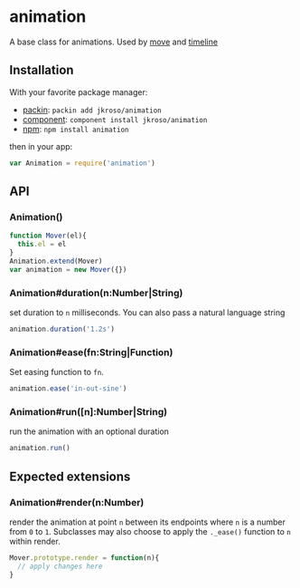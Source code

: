 
# animation

  A base class for animations. Used by [move](//github.com/jkroso/move) and [timeline](//github.com/jkroso/timeline)

## Installation

With your favorite package manager:

- [packin](//github.com/jkroso/packin): `packin add jkroso/animation`
- [component](//github.com/component/component#installing-packages): `component install jkroso/animation`
- [npm](//npmjs.org/doc/cli/npm-install.html): `npm install animation`

then in your app:

<!--js window = global -->

```js
var Animation = require('animation')
```

## API

### Animation()

```js
function Mover(el){
  this.el = el
}
Animation.extend(Mover)
var animation = new Mover({})
```

### Animation#duration(n:Number|String)

  set duration to `n` milliseconds. You can also
  pass a natural language string

```js
animation.duration('1.2s')
```

### Animation#ease(fn:String|Function)

  Set easing function to `fn`.

```js
animation.ease('in-out-sine')
```

### Animation#run([n]:Number|String)

  run the animation with an optional duration

```js
animation.run()
```

## Expected extensions

### Animation#render(n:Number)

  render the animation at point `n` between its endpoints where `n` is a number from `0` to `1`. Subclasses may also choose to apply the `._ease()` function to `n` within render.

```js
Mover.prototype.render = function(n){
  // apply changes here
}
```